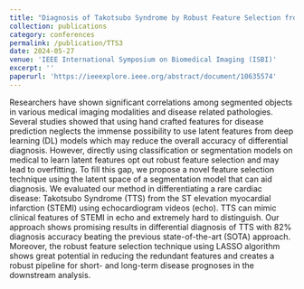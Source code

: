 ```yaml
---
title: "Diagnosis of Takotsubo Syndrome by Robust Feature Selection from the Complex Latent Space of DL-Based Segmentation Network"
collection: publications
category: conferences
permalink: /publication/TTS3
date: 2024-05-27
venue: 'IEEE International Symposium on Biomedical Imaging (ISBI)'
excerpt: ''
paperurl: 'https://ieeexplore.ieee.org/abstract/document/10635574'
---
```


Researchers have shown significant correlations among segmented objects in various medical imaging modalities and disease related pathologies. Several studies showed that using hand crafted features for disease prediction neglects the immense possibility to use latent features from deep learning (DL) models which may reduce the overall accuracy of differential diagnosis. However, directly using classification or segmentation models on medical to learn latent features opt out robust feature selection and may lead to overfitting. To fill this gap, we propose a novel feature selection technique using the latent space of a segmentation model that can aid diagnosis. We evaluated our method in differentiating a rare cardiac disease: Takotsubo Syndrome (TTS) from the ST elevation myocardial infarction (STEMI) using echocardiogram videos (echo). TTS can mimic clinical features of STEMI in echo and extremely hard to distinguish. Our approach shows promising results in differential diagnosis of TTS with 82% diagnosis accuracy beating the previous state-of-the-art (SOTA) approach. Moreover, the robust feature selection technique using LASSO algorithm shows great potential in reducing the redundant features and creates a robust pipeline for short- and long-term disease prognoses in the downstream analysis.
